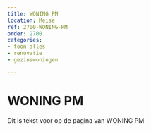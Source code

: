 ```yaml
---
title: WONING PM
location: Meise
ref: 2700-WONING-PM
order: 2700
categories:
- toon alles
- renovatie
- gezinswoningen

---
```

# WONING PM

Dit is tekst voor op de pagina van WONING PM